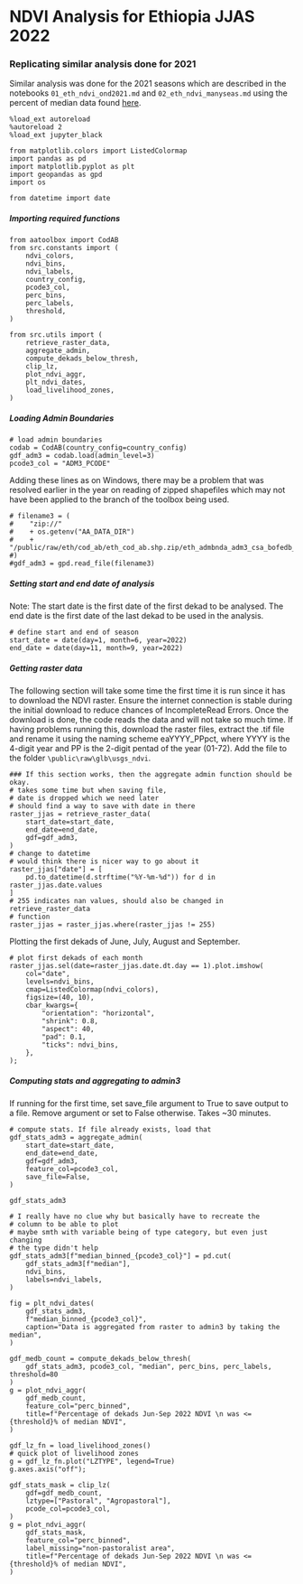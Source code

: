 # NDVI Analysis for Ethiopia JJAS 2022


### Replicating similar analysis done for 2021
Similar analysis was done for the 2021 seasons which are described in the notebooks `01_eth_ndvi_ond2021.md` and `02_eth_ndvi_manyseas.md`
using the percent of median data found [here](https://edcintl.cr.usgs.gov/downloads/sciweb1/shared/fews/web/africa/east/dekadal/emodis/ndvi_c6/percentofmedian/downloads/dekadal/).



```py3
%load_ext autoreload
%autoreload 2
%load_ext jupyter_black

from matplotlib.colors import ListedColormap
import pandas as pd
import matplotlib.pyplot as plt
import geopandas as gpd
import os

from datetime import date
```

##### Importing required functions

```py3
from aatoolbox import CodAB
from src.constants import (
    ndvi_colors,
    ndvi_bins,
    ndvi_labels,
    country_config,
    pcode3_col,
    perc_bins,
    perc_labels,
    threshold,
)

from src.utils import (
    retrieve_raster_data,
    aggregate_admin,
    compute_dekads_below_thresh,
    clip_lz,
    plot_ndvi_aggr,
    plt_ndvi_dates,
    load_livelihood_zones,
)
```

##### Loading Admin Boundaries

```py3
# load admin boundaries
codab = CodAB(country_config=country_config)
gdf_adm3 = codab.load(admin_level=3)
pcode3_col = "ADM3_PCODE"
```

Adding these lines as on Windows, there may be a problem that was resolved earlier in the year on reading of zipped shapefiles which may not have been applied to the branch of the toolbox being used.

```py3
# filename3 = (
#    "zip://"
#    + os.getenv("AA_DATA_DIR")
#    + "/public/raw/eth/cod_ab/eth_cod_ab.shp.zip/eth_admbnda_adm3_csa_bofedb_2021.shp"
#)
#gdf_adm3 = gpd.read_file(filename3)
```

##### Setting start and end date of analysis
Note: The start date is the first date of the first dekad to be analysed. The end date is the first date of the last dekad to be used in the analysis.

```py3
# define start and end of season
start_date = date(day=1, month=6, year=2022)
end_date = date(day=11, month=9, year=2022)
```

##### Getting raster data
The following section will take some time the first time it is run since it has to download the NDVI raster. Ensure the internet connection is stable during the initial download to reduce chances of IncompleteRead Errors. Once the download is done, the code reads the data and will not take so much time. If having problems running this, download the raster files, extract the .tif file and rename it using the naming scheme eaYYYY_PPpct, where YYYY is the 4-digit year and PP is the 2-digit pentad of the year (01-72). Add the file to the folder `\public\raw\glb\usgs_ndvi`.

```py3
### If this section works, then the aggregate admin function should be okay.
# takes some time but when saving file,
# date is dropped which we need later
# should find a way to save with date in there
raster_jjas = retrieve_raster_data(
    start_date=start_date,
    end_date=end_date,
    gdf=gdf_adm3,
)
# change to datetime
# would think there is nicer way to go about it
raster_jjas["date"] = [
    pd.to_datetime(d.strftime("%Y-%m-%d")) for d in raster_jjas.date.values
]
# 255 indicates nan values, should also be changed in retrieve_raster_data
# function
raster_jjas = raster_jjas.where(raster_jjas != 255)
```

Plotting the first dekads of June, July, August and September.

```py3
# plot first dekads of each month
raster_jjas.sel(date=raster_jjas.date.dt.day == 1).plot.imshow(
    col="date",
    levels=ndvi_bins,
    cmap=ListedColormap(ndvi_colors),
    figsize=(40, 10),
    cbar_kwargs={
        "orientation": "horizontal",
        "shrink": 0.8,
        "aspect": 40,
        "pad": 0.1,
        "ticks": ndvi_bins,
    },
);
```

##### Computing stats and aggregating to admin3
If running for the first time, set save_file argument to True to save output to a file. Remove argument or set to False otherwise. Takes ~30 minutes.

```py3
# compute stats. If file already exists, load that
gdf_stats_adm3 = aggregate_admin(
    start_date=start_date,
    end_date=end_date,
    gdf=gdf_adm3,
    feature_col=pcode3_col,
    save_file=False,
)
```

```py3
gdf_stats_adm3
```

```py3
# I really have no clue why but basically have to recreate the
# column to be able to plot
# maybe smth with variable being of type category, but even just changing
# the type didn't help
gdf_stats_adm3[f"median_binned_{pcode3_col}"] = pd.cut(
    gdf_stats_adm3[f"median"],
    ndvi_bins,
    labels=ndvi_labels,
)
```

```py3
fig = plt_ndvi_dates(
    gdf_stats_adm3,
    f"median_binned_{pcode3_col}",
    caption="Data is aggregated from raster to admin3 by taking the median",
)
```

```py3
gdf_medb_count = compute_dekads_below_thresh(
    gdf_stats_adm3, pcode3_col, "median", perc_bins, perc_labels, threshold=80
)
g = plot_ndvi_aggr(
    gdf_medb_count,
    feature_col="perc_binned",
    title=f"Percentage of dekads Jun-Sep 2022 NDVI \n was <={threshold}% of median NDVI",
)
```

```py3
gdf_lz_fn = load_livelihood_zones()
# quick plot of livelihood zones
g = gdf_lz_fn.plot("LZTYPE", legend=True)
g.axes.axis("off");
```

```py3
gdf_stats_mask = clip_lz(
    gdf=gdf_medb_count,
    lztype=["Pastoral", "Agropastoral"],
    pcode_col=pcode3_col,
)
g = plot_ndvi_aggr(
    gdf_stats_mask,
    feature_col="perc_binned",
    label_missing="non-pastoralist area",
    title=f"Percentage of dekads Jun-Sep 2022 NDVI \n was <={threshold}% of median NDVI",
)
```
